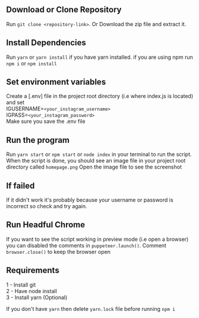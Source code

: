 ## Download or Clone Repository

Run `git clone <repository-link>`.
Or Download the zip file and extract it.

## Install Dependencies

Run `yarn` or `yarn install` if you have yarn installed.
if you are using npm run `npm i` or `npm install`

## Set environment variables

Create a [.env] file in the project root directory (i.e where index.js is located) and set<br>
IGUSERNAME=`<your_instagram_username>`<br>
IGPASS=`<your_instagram_password>`<br>
Make sure you save the .env file

## Run the program

Run `yarn start` or `npm start` or `node index` in your terminal to run the script.
When the script is done, you should see an image file in your project root directory called `homepage.png`
Open the image file to see the screenshot

## If failed

If it didn't work it's probably because your username or password is incorrect so check and try again.

## Run Headful Chrome

If you want to see the script working in preview mode (i.e open a browser) you can disabled the comments in `puppeteer.launch()`.
Comment `browser.close()` to keep the browser open

## Requirements

1 - Install git <br>
2 - Have node install <br>
3 - Install yarn (Optional)

If you don't have `yarn` then delete `yarn.lock` file before running `npm i`
